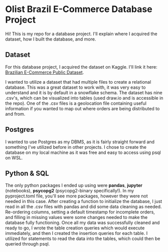 # Olist Brazil E-Commerce Database Project
Hi! This is my repo for a database project. I'll explain where I acquired the dataset, how I built the database, and more.

## Dataset
For this database project, I acquired the dataset on Kaggle. I'll link it here: [Brazilian E-Commerce Public Dataset](https://www.kaggle.com/datasets/olistbr/brazilian-ecommerce?select=olist_customers_dataset.csv).

I wanted to utilize a dataset that had multiple files to create a relational database. 
This was a great dataset to work with, it was very easy to understand and it is by default in a snowflake schema.
The dataset has nine .csv's, which can be visualized into tables (used draw.io and is accessible in the repo). 
One of the .csv files is a geolocation file containing useful information if you wanted to map out where orders are being distributed to and from.

## Postgres
I wanted to use Postgres as my DBMS, as it is fairly straight forward and something I've utilized before in other projects. 
I chose to create the database on my local machine as it was free and easy to access using psql on WSL.

## Python & SQL
The only python packages I ended up using were **pandas**, **jupyter** (notebooks), **psycopg2** (psycopg2-binary specifically!). In my pyproject.toml file, you'll see more packages, however they were not needed in this case.
After creating a function to initialize the database, I just read in all the .csv files with pandas and did some data cleaning as needed. 
Re-ordering columns, setting a default timestamp for incomplete orders, and filling in missing values were some changes needed to make the database fully functioning.
Once all my data was successfully cleaned and ready to go, I wrote the table creation queries which would execute immediately, and then I created the insertion queries for each table.
I utilized for statements to read the data into the tables, which could then be queried through psql.
